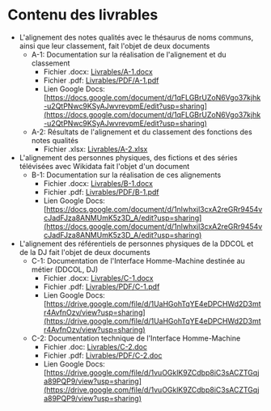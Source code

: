 # Contenu des livrables
* L'alignement des notes qualités avec le thésaurus de noms communs, ainsi que leur classement, fait l'objet de deux documents
	* A-1: Documentation sur la réalisation de l'alignement et du classement
	  * Fichier .docx: [Livrables/A-1.docx](Livrables/A-1.docx)
	  * Fichier .pdf: [Livrables/PDF/A-1.pdf](Livrables/PDF/A-1.pdf)
	  * Lien Google Docs: [https://docs.google.com/document/d/1qFLGBrUZoN6Vgo37kjhk-u2QtPNwc9KSyAJwvrevpmE/edit?usp=sharing](https://docs.google.com/document/d/1qFLGBrUZoN6Vgo37kjhk-u2QtPNwc9KSyAJwvrevpmE/edit?usp=sharing)
	* A-2: Résultats de l'alignement et du classement des fonctions des notes qualités
	  * Fichier .xlsx: [Livrables/A-2.xlsx](Livrables/A-2.xlsx)
* L'alignement des personnes physiques, des fictions et des séries télévisées avec Wikidata fait l'objet d'un document
	* B-1: Documentation sur la réalisation de ces alignements
	  * Fichier .docx: [Livrables/B-1.docx](Livrables/B-1.docx)
	  * Fichier .pdf: [Livrables/PDF/B-1.pdf](Livrables/PDF/B-1.pdf)
	  * Lien Google Docs: [https://docs.google.com/document/d/1nlwhxjl3cxA2reGRr9454vcJadFJza8ANMUmK5z3D_A/edit?usp=sharing](https://docs.google.com/document/d/1nlwhxjl3cxA2reGRr9454vcJadFJza8ANMUmK5z3D_A/edit?usp=sharing)
* L'alignement des référentiels de personnes physiques de la DDCOL et de la DJ fait l'objet de deux documents
	* C-1: Documentation de l'Interface Homme-Machine destinée au métier (DDCOL, DJ)
	  * Fichier .docx: [Livrables/C-1.docx](Livrables/C-1.docx)
	  * Fichier .pdf: [Livrables/PDF/C-1.pdf](Livrables/PDF/C-1.pdf)
	  * Lien Google Docs: [https://drive.google.com/file/d/1UaHGohTqYE4eDPCHWd2D3mtr4AvfnOzv/view?usp=sharing](https://drive.google.com/file/d/1UaHGohTqYE4eDPCHWd2D3mtr4AvfnOzv/view?usp=sharing)
	* C-2: Documentation technique de l'Interface Homme-Machine
	  * Fichier .doc: [Livrables/C-2.doc]([Livrables/C-2.doc)
	  * Fichier .pdf: [Livrables/PDF/C-2.doc](Livrables/PDF/C-2.doc)
	  * Lien Google Docs: [https://drive.google.com/file/d/1vuOGklK9ZCdbp8iC3sACZTGqja89PQP9/view?usp=sharing](https://drive.google.com/file/d/1vuOGklK9ZCdbp8iC3sACZTGqja89PQP9/view?usp=sharing)